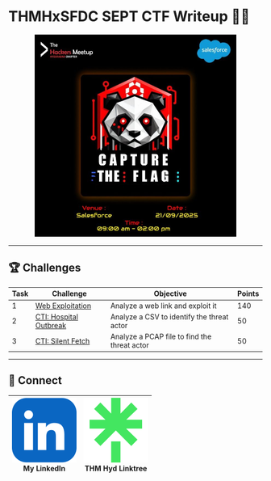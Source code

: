 # THMHxSFDC SEPT CTF Writeup 🕵️‍♂️

<p align="center">
  <img src="CTF_Writeups/src/ctf.png" alt="CTF" width="400">
</p>

---

## 🏆 Challenges

| Task   | Challenge | Objective | Points |
|--------|------------|-----------|--------|
| 1 | [Web Exploitation](CTF_Writeups/Task1.md) | Analyze a web link and exploit it | 140 |
| 2 | [CTI: Hospital Outbreak](CTF_Writeups/Task2.md) | Analyze a CSV to identify the threat actor | 50 |
| 3 | [CTI: Silent Fetch](CTF_Writeups/Task3.md) | Analyze a PCAP file to find the threat actor | 50 |

---

## 🔗 Connect

<p align="center">

| [![My LinkedIn](CTF_Writeups/src/c1.png)](https://lnkd.in/p/gUsE8Etx)<br>My LinkedIn | [![THM Hyd Linktree](CTF_Writeups/src/c2.png)](https://linktr.ee/thmhyderabad)<br>THM Hyd Linktree |
|:------------------------------------------------------------:|:------------------------------------------------------------:|

</p>

</div>
